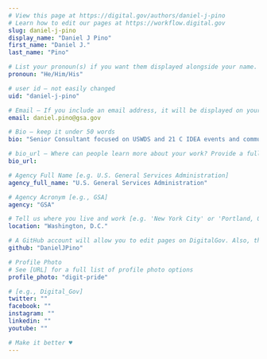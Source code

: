 ```yaml
---
# View this page at https://digital.gov/authors/daniel-j-pino
# Learn how to edit our pages at https://workflow.digital.gov
slug: daniel-j-pino
display_name: "Daniel J Pino"
first_name: "Daniel J."
last_name: "Pino"

# List your pronoun(s) if you want them displayed alongside your name. If blank, we'll use just your name. Learn more http://mypronouns.org
pronoun: "He/Him/His"

# user id — not easily changed
uid: "daniel-j-pino"

# Email — If you include an email address, it will be displayed on your profile page
email: daniel.pino@gsa.gov

# Bio — keep it under 50 words
bio: "Senior Consultant focused on USWDS and 21 C IDEA events and communications initiatives."

# bio_url — Where can people learn more about your work? Provide a full URL [e.g. 'https://www.example.gov/']
bio_url:

# Agency Full Name [e.g. U.S. General Services Administration]
agency_full_name: "U.S. General Services Administration"

# Agency Acronym [e.g., GSA]
agency: "GSA"

# Tell us where you live and work [e.g. 'New York City' or 'Portland, OR']
location: "Washington, D.C."

# A GitHub account will allow you to edit pages on DigitalGov. Also, the image used in your GitHub account can be used to populate your digital.gov profile photo. Learn more about getting a Github account at [URL]
github: "DanielJPino"

# Profile Photo
# See [URL] for a full list of profile photo options
profile_photo: "digit-pride"

# [e.g., Digital_Gov]
twitter: ""
facebook: ""
instagram: ""
linkedin: ""
youtube: ""

# Make it better ♥
---
```

